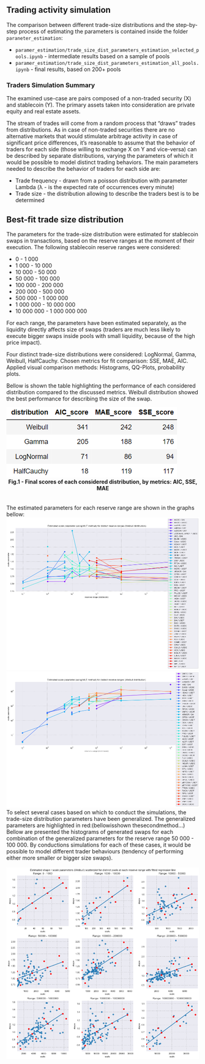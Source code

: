 
## Trading activity simulation

The comparison between different trade-size distributions and the step-by-step process of estimating the parameters is contained inside the folder `paraneter_estimation`:

- `paramer_estimation/trade_size_dist_parameters_estimation_selected_pools.ipynb` - intermediate results based on a sample of pools
- `paramer_estimation/trade_size_dist_parameters_estimation_all_pools.ipynb` - final results, based on 200+ pools

### Traders Simulation Summary
The examined use-case are pairs composed of a non-traded security (X) and stablecoin (Y). The primary assets taken into consideration are private equity and real estate assets.

The stream of trades will come from a random process that “draws” trades from distributions. As in case of non-traded securities there are no alternative markets that would stimulate arbitrage activity in case of significant price differences, it’s reasonable to assume that the behavior of traders for each side (those willing to exchange X on Y and vice-versa) can be described by separate distributions, varying the parameters of which it would be possible to model distinct trading behaviors. 
The main parameters needed to describe the behavior of traders for each side are:
- Trade frequency - drawn from a poisson distribution with parameter Lambda (λ - is the expected rate of occurrences every minute)
- Trade size -  the distribution allowing to describe the traders best is to be determined

## Best-fit trade size distribution
The parameters for the trade-size distribution were estimated for stablecoin swaps in transactions, based on the reserve ranges at the moment of their execution. The following stablecoin reserve ranges were considered:
- 0 - 1 000
- 1 000 - 10 000
- 10 000 - 50 000
- 50 000 - 100 000
- 100 000 - 200 000
- 200 000 - 500 000
- 500 000 - 1 000 000
- 1 000 000 - 10 000 000
- 10 000 000 - 1 000 000 000

For each range, the parameters have been estimated separately, as the liquidity directly affects size of swaps (traders are much less likely to execute bigger swaps inside pools with small liquidity, because of the high price impact).

Four distinct trade-size distributions were considered: LogNormal, Gamma, Weibull, HalfCauchy. Chosen metrics for fit comparison: SSE, MAE, AIC. Applied visual comparison methods: Histograms, QQ-Plots, probability plots. 

Bellow is shown the table highlighting the performance of each considered distribution compared to the discussed metrics. Weibull distribution showed the best performance for describing the size of the swap.

<img src="/documentation/traders_simulation_images/dist_scores_total.png"/>
<figcaption align = "center"><b>Fig.1 - Final scores of each considered distribution, by metrics: AIC, SSE, MAE</b></figcaption>
</br>
</br>
The estimated parameters for each reserve range are shown in the graphs bellow:

<img  src="/documentation/traders_simulation_images/weibull_shape_curve.png"/>
</br>
<img src="/documentation/traders_simulation_images/weibull_scale_curve.png"/>
To select several cases based on which to conduct the simulations, the trade-size distribution parameters have been generalized. The generalized parameters are highlighted in red:(bellowisshown thesecondmethod...)
Bellow are presented the histograms of generated swaps for each combination of the generalized parameters for the reserve range 50 000 - 100 000. By conductions simulations for each of these cases, it would be possible to model different trader behaviours (tendency of performing either more smaller or bigger size swaps).
</br></br>
<img src="/documentation/traders_simulation_images/generalized_params_methodII.png"/>

